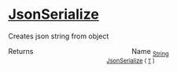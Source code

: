 # [JsonSerialize](./SerializationHelper-100664033.md)

Creates json string from object

Returns<img width=200/>Name
<sub>[String](https://docs.microsoft.com/en-us/dotnet/api/System.String)</sub><img width=200/><sub>[JsonSerialize](./SerializationHelper-100664033.md) ( [`T`](./SerializationHelper-100664033.md) )</sub><br>


